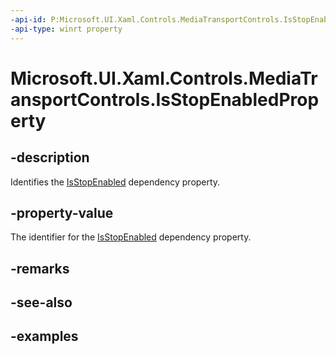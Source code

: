 ```yaml
---
-api-id: P:Microsoft.UI.Xaml.Controls.MediaTransportControls.IsStopEnabledProperty
-api-type: winrt property
---
```


# Microsoft.UI.Xaml.Controls.MediaTransportControls.IsStopEnabledProperty

<!--
public static Microsoft.UI.Xaml.DependencyProperty IsStopEnabledProperty { get; }
-->


## -description

Identifies the [IsStopEnabled](mediatransportcontrols_isstopenabled.md) dependency property.

## -property-value

The identifier for the [IsStopEnabled](mediatransportcontrols_isstopenabled.md) dependency property.

## -remarks

## -see-also

## -examples



